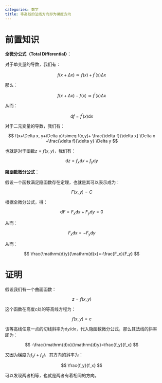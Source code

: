 ```yaml
---
categories: 数学
title: 等高线的法线方向即为梯度方向
---
```


# 前置知识

**全微分公式（Total Differential）**：

对于单变量的导数，我们有：

$$
f(x+\Delta x)\simeq f(x)+f^\prime(x)\Delta x
$$

那么：

$$
f(x+\Delta x) -f(x) \simeq f^\prime(x)\Delta x
$$

从而：

$$
\mathrm{d}f =f^\prime(x)\mathrm{d}x
$$

对于二元变量的导数，我们有：

$$
f(x+\Delta x, y+\Delta y)\simeq f(x,y)+ \frac{\delta f}{\delta x} \Delta x +\frac{\delta f}{\delta y} \Delta y
$$

也就是对于函数$z=f(x,y)$，我们有：

$$
\mathrm{d}z=f_x \mathrm{d}x + f_y \mathrm{d} y
$$

**隐函数微分公式**：

假设一个函数满足隐函数存在定理，也就是其可以表示成为：

$$
F(x,y)=C
$$

根据全微分公式，得：

$$
\mathrm{d}F=F_x \mathrm{d}x + F_y \mathrm{d} y=0
$$

从而：

$$
F_x \mathrm{d}x=-F_y\mathrm{d}y
$$

从而：

$$
\frac{\mathrm{d}y}{\mathrm{d}x}=-\frac{F_x}{F_y}
$$

# 证明

假设我们有一个曲面函数：

$$
z=f(x,y)
$$

这个函数在高度$c$处的等高线方程为：

$$
f(x,y)=c
$$

该等高线任意一点的切线斜率为$\mathrm{d}y/\mathrm{d}x$，代入隐函数微分公式，那么其法线的斜率即为：

$$
-\frac{\mathrm{d}x}{\mathrm{d}y}=\frac{f_y}{f_x}
$$

又因为梯度为$f_x i+f_yj$，其方向的斜率为：

$$
\frac{f_y}{f_x}
$$

可以发现两者相等，也就是两者有着相同的方向。


